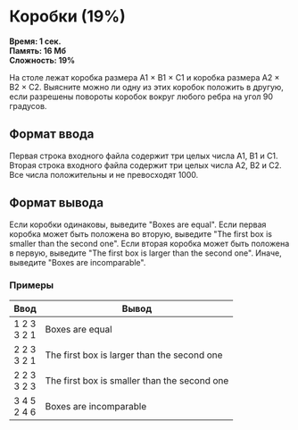 <h1 class="title">Коробки (19%)</h1>
<p><b>Время: 1 сек.<br>Память: 16 Мб<br>Сложность: 19%</b></p>
<p>На столе лежат коробка размера A1 × B1 × C1 и коробка размера A2 × B2 × C2. Выясните можно ли одну из этих коробок положить в другую, если разрешены повороты коробок вокруг любого ребра на угол 90 градусов.</p>
<h2>Формат ввода</h2>
<p>Первая строка входного файла содержит три целых числа A1, B1 и C1. Вторая строка входного файла содержит три целых числа A2, B2 и C2. Все числа положительны и не превосходят 1000.</p>
<h2>Формат вывода</h2>
<p>Если коробки одинаковы, выведите "Boxes are equal". Если первая коробка может быть положена во вторую, выведите "The first box is smaller than the second one". Если вторая коробка может быть положена в первую, выведите "The first box is larger than the second one". Иначе, выведите "Boxes are incomparable".</p>
<h3>Примеры</h3>
<table class="sample-tests">
<thead>
    <tr>
        <th>Ввод</th>
        <th>Вывод</th>
    </tr>
</thead>
<tbody>
        <tr>
            <td>1 2 3<br>
                3 2 1</td>
            <td>Boxes are equal</td>
        </tr>
        <tr>
            <td>2 2 3<br>
                3 2 1</td>
            <td>The first box is larger than the second one</td>
        </tr>
        <tr>
            <td>2 2 3<br>
                3 2 3</td>
            <td>The first box is smaller than the second one</td>
        </tr>
        <tr>
            <td>3 4 5<br>
                2 4 6</td>
            <td>Boxes are incomparable</td>
        </tr>
    </tbody>
</table>
